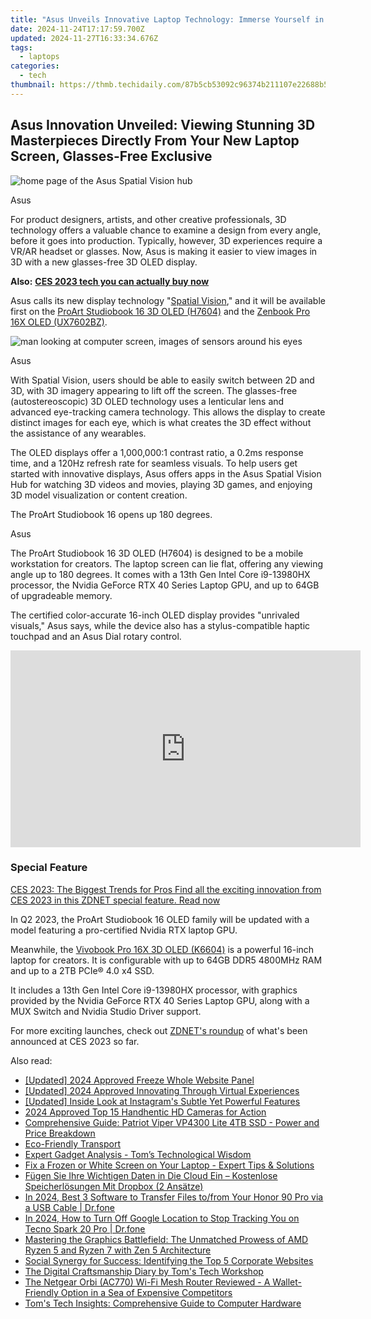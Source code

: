 ```yaml
---
title: "Asus Unveils Innovative Laptop Technology: Immerse Yourself in Stunning 3D Art Viewing Without Specialized Headsets Exclusive"
date: 2024-11-24T17:17:59.700Z
updated: 2024-11-27T16:33:34.676Z
tags:
  - laptops
categories:
  - tech
thumbnail: https://thmb.techidaily.com/87b5cb53092c96374b211107e22688b5c4f8882b596f887e1d775282ce65d030.png
---
```


## Asus Innovation Unveiled: Viewing Stunning 3D Masterpieces Directly From Your New Laptop Screen, Glasses-Free  Exclusive

![home page of the Asus Spatial Vision hub](https://www.zdnet.com/a/img/resize/24cc20ed6791fd23fdf01f66bb893ffda623d726/2023/01/04/aca7fb37-c84c-488c-9c06-9df91f861a67/asus-spatial-vision-hub-home-page.png?auto=webp&width=1280)

Asus

For product designers, artists, and other creative professionals, 3D technology offers a valuable chance to examine a design from every angle, before it goes into production. Typically, however, 3D experiences require a VR/AR headset or glasses. Now, Asus is making it easier to view images in 3D with a new glasses-free 3D OLED display. 

**Also:** [**CES 2023 tech you can actually buy now**](https://www.zdnet.com/article/ces-2023-tech-you-can-buy/)

Asus calls its new display technology "[Spatial Vision](https://ces.vporoom.com/2023-01-04-ASUS-Presents-Seeing-An-Incredible-Future-at-CES-2023#assets%5F2429%5F126621-111)," and it will be available first on the [ProArt Studiobook 16 3D OLED (H7604)](https://www.asus.com/laptops/for-creators/proart-studiobook/proart-studiobook-16-3d-oled-h7604/) and the [Zenbook Pro 16X OLED (UX7602BZ)](https://www.asus.com/laptops/for-creators/zenbook/zenbook-pro-16x-oled-ux7602/). 

![man looking at computer screen, images of sensors around his eyes](https://www.zdnet.com/a/img/resize/f3b4eae3586aef38878f32b7fe9f6fb6170646ab/2023/01/04/b36481e2-8870-4036-bbda-05e15f9af61a/scenario-photo-product-vivobook-1.jpg?auto=webp&width=1280)

Asus

With Spatial Vision, users should be able to easily switch between 2D and 3D, with 3D imagery appearing to lift off the screen. The glasses-free (autostereoscopic) 3D OLED technology uses a lenticular lens and advanced eye-tracking camera technology. This allows the display to create distinct images for each eye, which is what creates the 3D effect without the assistance of any wearables. 

The OLED displays offer a 1,000,000:1 contrast ratio, a 0.2ms response time, and a 120Hz refresh rate for seamless visuals. To help users get started with innovative displays, Asus offers apps in the Asus Spatial Vision Hub for watching 3D videos and movies, playing 3D games, and enjoying 3D model visualization or content creation.

The ProArt Studiobook 16 opens up 180 degrees.

Asus

The ProArt Studiobook 16 3D OLED (H7604) is designed to be a mobile workstation for creators. The laptop screen can lie flat, offering any viewing angle up to 180 degrees. It comes with a 13th Gen Intel Core i9-13980HX processor, the Nvidia GeForce RTX 40 Series Laptop GPU, and up to 64GB of upgradeable memory.

The certified color-accurate 16-inch OLED display provides "unrivaled visuals," Asus says, while the device also has a stylus-compatible haptic touchpad and an Asus Dial rotary control. 

<!-- affiliate ads begin -->
<iframe width="560" height="315" src="https://www.youtube.com/embed/YB7Ou4-iKVM?si=7Fq8iUwI8voccMLx&autoplay=1" title="YouTube video player" frameborder="0" allow="accelerometer; autoplay; clipboard-write; encrypted-media; gyroscope; picture-in-picture; web-share" referrerpolicy="strict-origin-when-cross-origin" allowfullscreen></iframe>
<!-- affiliate ads end -->

### Special Feature

[CES 2023: The Biggest Trends for Pros Find all the exciting innovation from CES 2023 in this ZDNET special feature.  Read now](https://www.zdnet.com/topic/ces-2023-the-biggest-trends-for-pros/)

In Q2 2023, the ProArt Studiobook 16 OLED family will be updated with a model featuring a pro-certified Nvidia RTX laptop GPU.

Meanwhile, the [Vivobook Pro 16X 3D OLED (K6604)](https://www.asus.com/laptops/for-creators/vivobook/vivobook-pro-16x-3d-oled-k6604/) is a powerful 16-inch laptop for creators. It is configurable with up to 64GB DDR5 4800MHz RAM and up to a 2TB PCIe® 4.0 x4 SSD.

It includes a 13th Gen Intel Core i9-13980HX processor, with graphics provided by the Nvidia GeForce RTX 40 Series Laptop GPU, along with a MUX Switch and Nvidia Studio Driver support.

For more exciting launches, check out [ZDNET's roundup](https://www.zdnet.com/home-and-office/home-entertainment/ces-2023-day-1-the-biggest-announcements-so-far/) of what's been announced at CES 2023 so far.

<ins class="adsbygoogle"
     style="display:block"
     data-ad-format="autorelaxed"
     data-ad-client="ca-pub-7571918770474297"
     data-ad-slot="1223367746"></ins>

<ins class="adsbygoogle"
     style="display:block"
     data-ad-client="ca-pub-7571918770474297"
     data-ad-slot="8358498916"
     data-ad-format="auto"
     data-full-width-responsive="true"></ins>

<span class="atpl-alsoreadstyle">Also read:</span>
<div><ul>
<li><a href="https://screen-video-capture.techidaily.com/updated-2024-approved-freeze-whole-website-panel/"><u>[Updated] 2024 Approved Freeze Whole Website Panel</u></a></li>
<li><a href="https://fox-hovers.techidaily.com/updated-2024-approved-innovating-through-virtual-experiences/"><u>[Updated] 2024 Approved Innovating Through Virtual Experiences</u></a></li>
<li><a href="https://instagram-videos.techidaily.com/updated-inside-look-at-instagrams-subtle-yet-powerful-features/"><u>[Updated] Inside Look at Instagram's Subtle Yet Powerful Features</u></a></li>
<li><a href="https://article-tips.techidaily.com/2024-approved-top-15-handhentic-hd-cameras-for-action/"><u>2024 Approved Top 15 Handhentic HD Cameras for Action</u></a></li>
<li><a href="https://hardware-reviews.techidaily.com/comprehensive-guide-patriot-viper-vp4300-lite-4tb-ssd-power-and-price-breakdown/"><u>Comprehensive Guide: Patriot Viper VP4300 Lite 4TB SSD - Power and Price Breakdown</u></a></li>
<li><a href="https://hardware-reviews.techidaily.com/eco-friendly-transport/"><u>Eco-Friendly Transport</u></a></li>
<li><a href="https://hardware-reviews.techidaily.com/expert-gadget-analysis-toms-technological-wisdom/"><u>Expert Gadget Analysis - Tom’s Technological Wisdom</u></a></li>
<li><a href="https://win-howtos.techidaily.com/fix-a-frozen-or-white-screen-on-your-laptop-expert-tips-and-solutions/"><u>Fix a Frozen or White Screen on Your Laptop - Expert Tips & Solutions</u></a></li>
<li><a href="https://discover-amazing.techidaily.com/fugen-sie-ihre-wichtigen-daten-in-die-cloud-ein-kostenlose-speicherlosungen-mit-dropbox-2-ansatze/"><u>Fügen Sie Ihre Wichtigen Daten in Die Cloud Ein – Kostenlose Speicherlösungen Mit Dropbox (2 Ansätze)</u></a></li>
<li><a href="https://android-transfer.techidaily.com/in-2024-best-3-software-to-transfer-files-tofrom-your-honor-90-pro-via-a-usb-cable-drfone-by-drfone-transfer-from-android-transfer-from-android/"><u>In 2024, Best 3 Software to Transfer Files to/from Your Honor 90 Pro via a USB Cable | Dr.fone</u></a></li>
<li><a href="https://android-location-track.techidaily.com/in-2024-how-to-turn-off-google-location-to-stop-tracking-you-on-tecno-spark-20-pro-drfone-by-drfone-virtual-android/"><u>In 2024, How to Turn Off Google Location to Stop Tracking You on Tecno Spark 20 Pro | Dr.fone</u></a></li>
<li><a href="https://hardware-reviews.techidaily.com/mastering-the-graphics-battlefield-the-unmatched-prowess-of-amd-ryzen-5-and-ryzen-7-with-zen-5-architecture/"><u>Mastering the Graphics Battlefield: The Unmatched Prowess of AMD Ryzen 5 and Ryzen 7 with Zen 5 Architecture</u></a></li>
<li><a href="https://facebook.techidaily.com/social-synergy-for-success-identifying-the-top-5-corporate-websites/"><u>Social Synergy for Success: Identifying the Top 5 Corporate Websites</u></a></li>
<li><a href="https://hardware-reviews.techidaily.com/the-digital-craftsmanship-diary-by-toms-tech-workshop/"><u>The Digital Craftsmanship Diary by Tom's Tech Workshop</u></a></li>
<li><a href="https://hardware-reviews.techidaily.com/the-netgear-orbi-ac770-wi-fi-mesh-router-reviewed-a-wallet-friendly-option-in-a-sea-of-expensive-competitors/"><u>The Netgear Orbi (AC770) Wi-Fi Mesh Router Reviewed - A Wallet-Friendly Option in a Sea of Expensive Competitors</u></a></li>
<li><a href="https://hardware-reviews.techidaily.com/toms-tech-insights-comprehensive-guide-to-computer-hardware/"><u>Tom's Tech Insights: Comprehensive Guide to Computer Hardware</u></a></li>
</ul></div>

